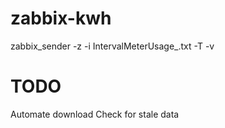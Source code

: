 # zabbix-kwh
zabbix_sender -z <host> -i IntervalMeterUsage_<int>.txt -T -v

# TODO
Automate download
Check for stale data